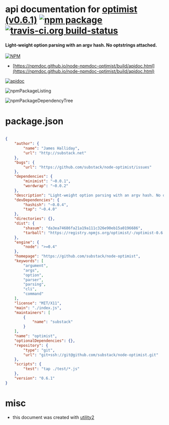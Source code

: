 # api documentation for  [optimist (v0.6.1)](https://github.com/substack/node-optimist)  [![npm package](https://img.shields.io/npm/v/npmdoc-optimist.svg?style=flat-square)](https://www.npmjs.org/package/npmdoc-optimist) [![travis-ci.org build-status](https://api.travis-ci.org/npmdoc/node-npmdoc-optimist.svg)](https://travis-ci.org/npmdoc/node-npmdoc-optimist)
#### Light-weight option parsing with an argv hash. No optstrings attached.

[![NPM](https://nodei.co/npm/optimist.png?downloads=true&downloadRank=true&stars=true)](https://www.npmjs.com/package/optimist)

- [https://npmdoc.github.io/node-npmdoc-optimist/build/apidoc.html](https://npmdoc.github.io/node-npmdoc-optimist/build/apidoc.html)

[![apidoc](https://npmdoc.github.io/node-npmdoc-optimist/build/screenCapture.buildCi.browser.%252Ftmp%252Fbuild%252Fapidoc.html.png)](https://npmdoc.github.io/node-npmdoc-optimist/build/apidoc.html)

![npmPackageListing](https://npmdoc.github.io/node-npmdoc-optimist/build/screenCapture.npmPackageListing.svg)

![npmPackageDependencyTree](https://npmdoc.github.io/node-npmdoc-optimist/build/screenCapture.npmPackageDependencyTree.svg)



# package.json

```json

{
    "author": {
        "name": "James Halliday",
        "url": "http://substack.net"
    },
    "bugs": {
        "url": "https://github.com/substack/node-optimist/issues"
    },
    "dependencies": {
        "minimist": "~0.0.1",
        "wordwrap": "~0.0.2"
    },
    "description": "Light-weight option parsing with an argv hash. No optstrings attached.",
    "devDependencies": {
        "hashish": "~0.0.4",
        "tap": "~0.4.0"
    },
    "directories": {},
    "dist": {
        "shasum": "da3ea74686fa21a19a111c326e90eb15a0196686",
        "tarball": "https://registry.npmjs.org/optimist/-/optimist-0.6.1.tgz"
    },
    "engine": {
        "node": ">=0.4"
    },
    "homepage": "https://github.com/substack/node-optimist",
    "keywords": [
        "argument",
        "args",
        "option",
        "parser",
        "parsing",
        "cli",
        "command"
    ],
    "license": "MIT/X11",
    "main": "./index.js",
    "maintainers": [
        {
            "name": "substack"
        }
    ],
    "name": "optimist",
    "optionalDependencies": {},
    "repository": {
        "type": "git",
        "url": "git+ssh://git@github.com/substack/node-optimist.git"
    },
    "scripts": {
        "test": "tap ./test/*.js"
    },
    "version": "0.6.1"
}
```



# misc
- this document was created with [utility2](https://github.com/kaizhu256/node-utility2)

